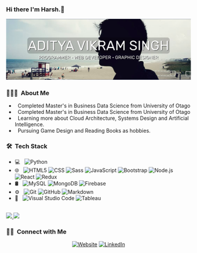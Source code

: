 ### Hi there I'm Harsh.👋
<img src="https://raw.githubusercontent.com/AVS1508/AVS1508/master/assets/Aditya%20Vikram%20Singh%20Banner.png">

<h3> 👨🏻‍💻 &nbsp;About Me </h3>

- &nbsp; Completed Master's in Business Data Science from University of Otago
- &nbsp; Completed Master's in Business Data Science from University of Otago
- &nbsp; Learning more about Cloud Architecture, Systems Design and Artificial Intelligence.
- &nbsp; Pursuing Game Design and Reading Books as hobbies.

<h3> 🛠 &nbsp;Tech Stack</h3>

- 💻 &nbsp;
  ![Python](https://img.shields.io/badge/-Python-333333?style=flat&logo=python)
- 🌐 &nbsp;
  ![HTML5](https://img.shields.io/badge/-HTML5-333333?style=flat&logo=HTML5)
  ![CSS](https://img.shields.io/badge/-CSS-333333?style=flat&logo=CSS3&logoColor=1572B6)
  ![Sass](https://img.shields.io/badge/-Sass-333333?style=flat&logo=sass)
  ![JavaScript](https://img.shields.io/badge/-JavaScript-333333?style=flat&logo=javascript)
  ![Bootstrap](https://img.shields.io/badge/-Bootstrap-333333?style=flat&logo=bootstrap&logoColor=563D7C)
  ![Node.js](https://img.shields.io/badge/-Node.js-333333?style=flat&logo=node.js)
  ![React](https://img.shields.io/badge/-React-333333?style=flat&logo=react)
  ![Redux](https://img.shields.io/badge/-Redux-333333?style=flat&logo=redux)
- 🛢 &nbsp;
  ![MySQL](https://img.shields.io/badge/-MySQL-333333?style=flat&logo=mysql)
  ![MongoDB](https://img.shields.io/badge/-MongoDB-333333?style=flat&logo=mongodb)
  ![Firebase](https://img.shields.io/badge/-Firebase-333333?style=flat&logo=firebase)
- ⚙️ &nbsp;
  ![Git](https://img.shields.io/badge/-Git-333333?style=flat&logo=git)
  ![GitHub](https://img.shields.io/badge/-GitHub-333333?style=flat&logo=github)
  ![Markdown](https://img.shields.io/badge/-Markdown-333333?style=flat&logo=markdown)
- 🔧 &nbsp;
  ![Visual Studio Code](https://img.shields.io/badge/-Visual%20Studio%20Code-333333?style=flat&logo=visual-studio-code&logoColor=007ACC)
  ![Tableau](https://img.shields.io/badge/-Tableau-333333?style=flat&logo=tableau&logoColor=007ACC)

<br/>

<a href="https://github.com/harsh123456">
  <img height="150em" src="https://github-readme-stats.vercel.app/api?username=harsh123456&theme=dark&show_icons=true" />
  <img height="150em" src="https://github-readme-stats.vercel.app/api/top-langs/?username=harsh123456&theme=dark&layout=compact" />
</a>

<br/>

<h3> 🤝🏻 &nbsp;Connect with Me </h3>

<p align="center">
<a href="https://harshkansara.netlify.app/"><img alt="Website" src="https://img.shields.io/badge/Website-harshkansara.netlify.app-blue?style=flat-square&logo=google-chrome"></a>
<a href="https://www.linkedin.com/in/harsh-kansara-35b681148/"><img alt="LinkedIn" src="https://img.shields.io/badge/LinkedIn-Harsh%20Kansara-blue?style=flat-square&logo=linkedin"></a>
</p>
